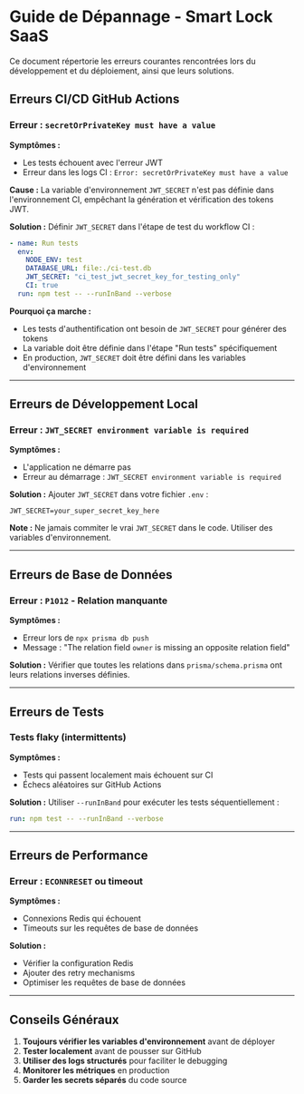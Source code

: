 # Guide de Dépannage - Smart Lock SaaS

Ce document répertorie les erreurs courantes rencontrées lors du développement et du déploiement, ainsi que leurs solutions.

## Erreurs CI/CD GitHub Actions

### Erreur : `secretOrPrivateKey must have a value`

**Symptômes :**
- Les tests échouent avec l'erreur JWT
- Erreur dans les logs CI : `Error: secretOrPrivateKey must have a value`

**Cause :**
La variable d'environnement `JWT_SECRET` n'est pas définie dans l'environnement CI, empêchant la génération et vérification des tokens JWT.

**Solution :**
Définir `JWT_SECRET` dans l'étape de test du workflow CI :

```yaml
- name: Run tests
  env:
    NODE_ENV: test
    DATABASE_URL: file:./ci-test.db
    JWT_SECRET: "ci_test_jwt_secret_key_for_testing_only"
    CI: true
  run: npm test -- --runInBand --verbose
```

**Pourquoi ça marche :**
- Les tests d'authentification ont besoin de `JWT_SECRET` pour générer des tokens
- La variable doit être définie dans l'étape "Run tests" spécifiquement
- En production, `JWT_SECRET` doit être défini dans les variables d'environnement

---

## Erreurs de Développement Local

### Erreur : `JWT_SECRET environment variable is required`

**Symptômes :**
- L'application ne démarre pas
- Erreur au démarrage : `JWT_SECRET environment variable is required`

**Solution :**
Ajouter `JWT_SECRET` dans votre fichier `.env` :

```env
JWT_SECRET=your_super_secret_key_here
```

**Note :** Ne jamais commiter le vrai `JWT_SECRET` dans le code. Utiliser des variables d'environnement.

---

## Erreurs de Base de Données

### Erreur : `P1012` - Relation manquante

**Symptômes :**
- Erreur lors de `npx prisma db push`
- Message : "The relation field `owner` is missing an opposite relation field"

**Solution :**
Vérifier que toutes les relations dans `prisma/schema.prisma` ont leurs relations inverses définies.

---

## Erreurs de Tests

### Tests flaky (intermittents)

**Symptômes :**
- Tests qui passent localement mais échouent sur CI
- Échecs aléatoires sur GitHub Actions

**Solution :**
Utiliser `--runInBand` pour exécuter les tests séquentiellement :

```yaml
run: npm test -- --runInBand --verbose
```

---

## Erreurs de Performance

### Erreur : `ECONNRESET` ou timeout

**Symptômes :**
- Connexions Redis qui échouent
- Timeouts sur les requêtes de base de données

**Solution :**
- Vérifier la configuration Redis
- Ajouter des retry mechanisms
- Optimiser les requêtes de base de données

---

## Conseils Généraux

1. **Toujours vérifier les variables d'environnement** avant de déployer
2. **Tester localement** avant de pousser sur GitHub
3. **Utiliser des logs structurés** pour faciliter le debugging
4. **Monitorer les métriques** en production
5. **Garder les secrets séparés** du code source 